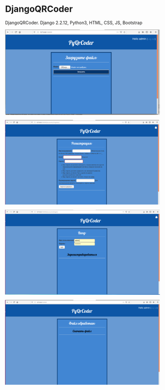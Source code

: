 # DjangoQRCoder
DjangoQRCoder. Django 2.2.12, Python3, HTML, CSS, JS, Bootstrap

![Иллюстрация к проекту](https://github.com/Peopl3s/DjangoQRCoder/blob/master/example/index.PNG)

![Image alt](https://github.com/Peopl3s/DjangoQRCoder/blob/master/example/registr.PNG)

![Image alt](https://github.com/Peopl3s/DjangoQRCoder/blob/master/example/login.PNG)

![Image alt](https://github.com/Peopl3s/DjangoQRCoder/blob/master/example/download.PNG)
